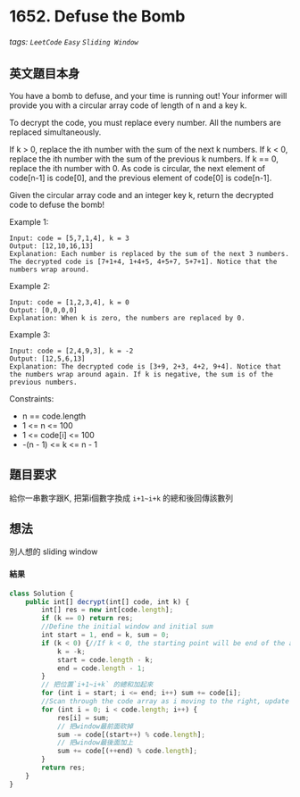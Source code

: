 # 1652. Defuse the Bomb
###### tags: `LeetCode` `Easy` `Sliding Window`

## 英文題目本身
You have a bomb to defuse, and your time is running out! Your informer will provide you with a circular array code of length of n and a key k.

To decrypt the code, you must replace every number. All the numbers are replaced simultaneously.

If k > 0, replace the ith number with the sum of the next k numbers.
If k < 0, replace the ith number with the sum of the previous k numbers.
If k == 0, replace the ith number with 0.
As code is circular, the next element of code[n-1] is code[0], and the previous element of code[0] is code[n-1].

Given the circular array code and an integer key k, return the decrypted code to defuse the bomb!

 

Example 1:
```
Input: code = [5,7,1,4], k = 3
Output: [12,10,16,13]
Explanation: Each number is replaced by the sum of the next 3 numbers. The decrypted code is [7+1+4, 1+4+5, 4+5+7, 5+7+1]. Notice that the numbers wrap around.
```
Example 2:
```
Input: code = [1,2,3,4], k = 0
Output: [0,0,0,0]
Explanation: When k is zero, the numbers are replaced by 0. 
```
Example 3:
```
Input: code = [2,4,9,3], k = -2
Output: [12,5,6,13]
Explanation: The decrypted code is [3+9, 2+3, 4+2, 9+4]. Notice that the numbers wrap around again. If k is negative, the sum is of the previous numbers.
```

Constraints:

- n == code.length
- 1 <= n <= 100
- 1 <= code[i] <= 100
- -(n - 1) <= k <= n - 1
## 題目要求
給你一串數字跟K, 把第i個數字換成 `i+1~i+k` 的總和後回傳該數列
## 想法
別人想的  sliding window
#### 結果
```javascript
class Solution {
    public int[] decrypt(int[] code, int k) {
        int[] res = new int[code.length];
        if (k == 0) return res;
        //Define the initial window and initial sum
        int start = 1, end = k, sum = 0;
        if (k < 0) {//If k < 0, the starting point will be end of the array.
            k = -k;
            start = code.length - k;
            end = code.length - 1;
        }
        // 把位置`i+1~i+k` 的總和加起來
        for (int i = start; i <= end; i++) sum += code[i];
        //Scan through the code array as i moving to the right, update the window sum.
        for (int i = 0; i < code.length; i++) {
            res[i] = sum;
            // 把window最前面砍掉
            sum -= code[(start++) % code.length];
            // 把window最後面加上
            sum += code[(++end) % code.length];
        }
        return res;
    }
}
